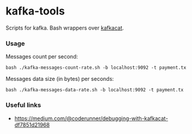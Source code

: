 # kafka-tools

Scripts for kafka. Bash wrappers over [kafkacat](https://github.com/edenhill/kcat).

### Usage

Messages count per second:

```shell
bash ./kafka-messages-count-rate.sh -b localhost:9092 -t payment.tx
```

Messages data size (in bytes) per seconds:

```shell
bash ./kafka-messages-data-rate.sh -b localhost:9092 -t payment.tx
```

### Useful links

* https://medium.com/@coderunner/debugging-with-kafkacat-df7851d21968
